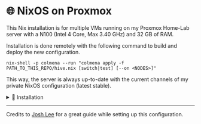 # 🌐 NixOS on Proxmox

This Nix installation is for multiple VMs running on my Proxmox Home-Lab server with a N100 (Intel 4 Core, Max 3.40 GHz) and 32 GB of RAM.

Installation is done remotely with the following command to build and deploy the new configuration.

```shell
nix-shell -p colmena --run "colmena apply -f PATH_TO_THIS_REPO/hive.nix [switch|test] [--on <NODES>]"
```

This way, the server is always up-to-date with the current channels of my private NixOS configuration (latest stable).

<details>
<summary>🔨 Installation</summary>

Setup is done remotely using `nixos-anywhere` by running `nix-shell PATH_TO_THIS_REPO/nixos-anywhere/setup.sh` to setup all partitions and deploying a base configuration to begin with.

Make sure the following constraints are met:

1. The VM is created with the following settings:
    - Memory: **4 GB** (4096 MB)
    - BIOS: OVMF (**UEFI**)
    - Hard Disk (scsi0): **8 GB**
    - Hard Disk (scsi1): **1 GB**
    - EFI Disk: ***default***
2. The VM is booted with the NixOS installation ISO.
3. A **password is set** with `sudo passwd` to connect with the VM over SSH.
4. Install using `nix-shell PATH_TO_THIS_REPO/nixos-anywhere/setup.sh`.
5. After installation, a **new password** should be set with `passwd`. Apart from that, the VM is ready to be used, while the **ISO can be removed**.
6. In order to deploy with Colmena, the initial installation with `deployment.targetHost` should point to the hostname `nixos` or the IP address of the VM.

*Otherwise, the installation will fail due to a lack of resources in the store or the connection being refused.* \
*During the installation, it is possible for the IP to change. If this happens, run the installation again using the new IP.*

*At the time of writing, secure boot must be disabled with `ESC -> Device Manager -> Secure Boot Configuration -> Disable Secure Boot -> Save & Exit` (enter by pressing ESC while booting VM).*

</details>

---

Credits to [Josh Lee](https://www.joshuamlee.com/nixos-proxmox-vm-images/) for a great guide while setting up this configuration.
